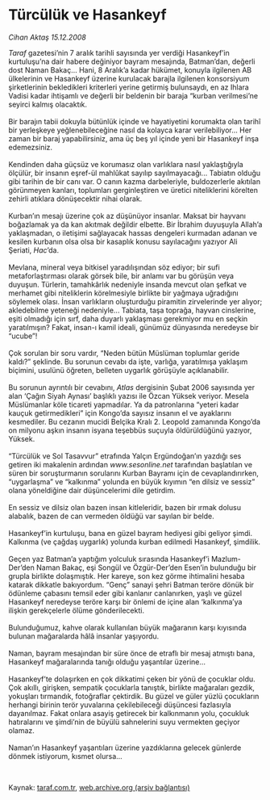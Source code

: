 # Türcülük ve Hasankeyf

*Cihan Aktaş 15.12.2008*

<div class="taraf_structure_2col_1zq">
<div class="margen_n">



 <p><i>Taraf</i> gazetesi’nin 7 aralık tarihli sayısında yer verdiği Hasankeyf’in kurtuluşu’na dair habere değiniyor bayram mesajında, Batman’dan, değerli dost Naman Bakaç... Hani, 8 Aralık’a kadar hükümet, konuyla ilgilenen AB ülkelerinin ve Hasankeyf üzerine kurulacak barajla ilgilenen konsorsiyum şirketlerinin bekledikleri kriterleri yerine getirmiş bulunsaydı, en az Ihlara Vadisi kadar ihtişamlı ve değerli bir beldenin bir baraja “kurban verilmesi’ne seyirci kalmış olacaktık. <br/><br/>Bir barajın tabii dokuyla bütünlük içinde ve hayatiyetini korumakta olan tarihî bir yerleşkeye yeğlenebileceğine nasıl da kolayca karar verilebiliyor... Her zaman bir baraj yapabilirsiniz, ama üç beş yıl içinde yeni bir Hasankeyf inşa edemezsiniz. <br/><br/>Kendinden daha güçsüz ve korumasız olan varlıklara nasıl yaklaştığıyla ölçülür, bir insanın eşref-ül mahlûkat sayılıp sayılmayacağı... Tabiatın olduğu gibi tarihin de bir canı var. O canın kazma darbeleriyle, buldozerlerle akıtılan görünmeyen kanları, toplumları gerginleştiren ve üretici niteliklerini körelten zehirli atıklara dönüşecektir nihai olarak. <br/><br/>Kurban’ın mesajı üzerine çok az düşünüyor insanlar. Maksat bir hayvanı boğazlamak ya da kan akıtmak değildir elbette. Bir İbrahim duyuşuyla Allah’a yaklaşmadan, o iletişimi sağlayacak hassas dengeleri kurmadan adanan ve kesilen kurbanın olsa olsa bir kasaplık konusu sayılacağını yazıyor Ali Şeriati, <i>Hac</i>’da. <br/><br/>Mevlana, mineral veya bitkisel yaradılışından söz ediyor; bir sufi metaforlaştırması olarak görsek bile, bir anlamı var bu görüşün veya duyuşun. Türlerin, tamahkârlık nedeniyle insanda mevcut olan şefkat ve merhamet gibi niteliklerin körelmesiyle birlikte bir yağmaya uğradığını söylemek olası. İnsan varlıkların oluşturduğu piramitin zirvelerinde yer alıyor; akledebilme yeteneği nedeniyle... Tabiata, taşa toprağa, hayvan cinslerine, eşiti olmadığı için sırf, daha duyarlı yaklaşması gerekmiyor mu en seçkin yaratılmışın? Fakat, insan-ı kamil ideali, günümüz dünyasında neredeyse bir “ucube”! <br/><br/>Çok sorulan bir soru vardır, “Neden bütün Müslüman toplumlar geride kaldı?” şeklinde. Bu sorunun cevabı da işte, varlığa, yaratılmışa yaklaşım biçimini, usulünü öğreten, belleten uygarlık görüşüyle açıklanabilir. <br/><br/>Bu sorunun ayrıntılı bir cevabını, <i>Atlas</i> dergisinin Şubat 2006 sayısında yer alan ‘Çağın Siyah Aynası’ başlıklı yazısı ile Özcan Yüksek veriyor. Mesela Müslümanlar köle ticareti yapmadılar. Ya da patronlarına “yeteri kadar kauçuk getirmedikleri” için Kongo’da sayısız insanın el ve ayaklarını kesmediler. Bu cezanın mucidi Belçika Kralı 2. Leopold zamanında Kongo’da on milyonu aşkın insanın isyana teşebbüs suçuyla öldürüldüğünü yazıyor, Yüksek. <br/><br/>“Türcülük ve Sol Tasavvur” etrafında Yalçın Ergündoğan’ın yazdığı ses getiren iki makalenin ardından <i>www.sesonline.net</i> tarafından başlatılan ve süren bir soruşturmanın sorularını Kurban Bayramı için de cevaplandırırken, “uygarlaşma” ve “kalkınma” yolunda en büyük kıyımın “en dilsiz ve sessiz” olana yöneldiğine dair düşüncelerimi dile getirdim. <br/><br/>En sessiz ve dilsiz olan bazen insan kitleleridir, bazen bir ırmak dolusu alabalık, bazen de can vermeden öldüğü var sayılan bir belde. <br/><br/>Hasankeyf’in kurtuluşu, bana en güzel bayram hediyesi gibi geliyor şimdi. Kalkınma (ve çağdaş uygarlık) yolunda kurban edilmedi Hasankeyf, şimdilik. <br/><br/>Geçen yaz Batman’a yaptığım yolculuk sırasında Hasankeyf’i Mazlum-Der’den Naman Bakaç, eşi Songül ve Özgür-Der’den Esen’in bulunduğu bir grupla birlikte dolaşmıştık. Her kareye, son kez görme ihtimalini hesaba katarak dikkatle bakıyordum. “Genç” sanayi şehri Batman teröre dönük bir ödünleme çabasını temsil eder gibi kanlanır canlanırken, yaşlı ve güzel Hasankeyf neredeyse teröre karşı bir önlemi de içine alan ‘kalkınma’ya ilişkin gerekçelerle ölüme gönderilecekti. <br/><br/>Bulunduğumuz, kahve olarak kullanılan büyük mağaranın karşı kıyısında bulunan mağaralarda hâlâ insanlar yaşıyordu. <br/><br/>Naman, bayram mesajından bir süre önce de etraflı bir mesaj atmıştı bana, Hasankeyf mağaralarında tanığı olduğu yaşantılar üzerine... <br/><br/>Hasankeyf’te dolaşırken en çok dikkatimi çeken bir yönü de çocuklar oldu. Çok akıllı, girişken, sempatik çocuklarla tanıştık, birlikte mağaraları gezdik, yokuşları tırmandık, fotoğraflar çektirdik. Bu güzel ve güler yüzlü çocukların herhangi birinin terör yuvalarına çekilebileceği düşüncesi fazlasıyla dayanılmaz. Fakat onlara asayiş getirecek bir kalkınmanın yolu, çocukluk hatıralarını ve şimdi’nin de büyülü sahnelerini suyu vermekten geçiyor olamaz. <br/><br/>Naman’ın Hasankeyf yaşantıları üzerine yazdıklarına gelecek günlerde dönmek istiyorum, kısmet olursa...</p>

<br/>


<div id="taraf_not">
</div>

</div>


</div>

Kaynak: [taraf.com.tr](http://www.taraf.com.tr:80/makale/3121.htm), [web.archive.org (arşiv bağlantısı)](http://web.archive.org/web/20090302021533/http://www.taraf.com.tr:80/makale/3121.htm)
